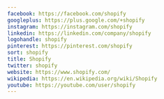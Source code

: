```yaml
---
facebook: https://facebook.com/shopify
googleplus: https://plus.google.com/+shopify
instagram: https://instagram.com/shopify
linkedin: https://linkedin.com/company/shopify
logohandle: shopify
pinterest: https://pinterest.com/shopify
sort: shopify
title: Shopify
twitter: shopify
website: https://www.shopify.com/
wikipedia: https://en.wikipedia.org/wiki/Shopify
youtube: https://youtube.com/user/shopify
---
```

